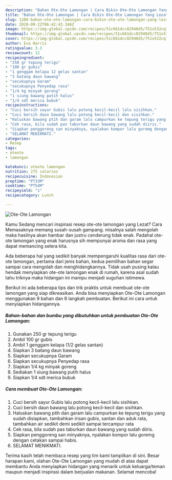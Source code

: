 ```yaml
---
description: "Bahan Ote-Ote Lamongan | Cara Bikin Ote-Ote Lamongan Yang Lezat Sekali"
title: "Bahan Ote-Ote Lamongan | Cara Bikin Ote-Ote Lamongan Yang Lezat Sekali"
slug: 1206-bahan-ote-ote-lamongan-cara-bikin-ote-ote-lamongan-yang-lezat-sekali
date: 2020-09-22T06:42:43.346Z
image: https://img-global.cpcdn.com/recipes/51c661dcc82948d5/751x532cq70/ote-ote-lamongan-foto-resep-utama.jpg
thumbnail: https://img-global.cpcdn.com/recipes/51c661dcc82948d5/751x532cq70/ote-ote-lamongan-foto-resep-utama.jpg
cover: https://img-global.cpcdn.com/recipes/51c661dcc82948d5/751x532cq70/ote-ote-lamongan-foto-resep-utama.jpg
author: Eva Harris
ratingvalue: 3.3
reviewcount: 12
recipeingredient:
- "250 gr tepung terigu"
- "100 gr gubis"
- "1 genggam kelapa 12 gelas santan"
- "3 batang daun bawang"
- "secukupnya Garam"
- "secukupnya Penyedap rasa"
- "1/4 kg minyak goreng"
- "1 siung bawang putih halus"
- "1/4 sdt merica bubuk"
recipeinstructions:
- "Cuci bersih sayur Gubis lalu potong kecil-kecil lalu sisihkan."
- "Cuci bersih daun bawang lalu potong kecil-kecil dan sisihkan."
- "Haluskan bawang ptih dan garam lalu campurkan ke tepung terigu yang sudah disiapkan, tambahkan irisan gubis, santan dan aduk rata, tambahkan air sedikit demi sedikit sampai tercampur rata"
- "Cek rasa, bila sudah pas taburkan daun bawang yang sudah diiris."
- "Siapkan penggoreng san minyaknya, nyalakan kompor lalu goremg dengan cetakan sampai habis."
- "SELAMAT MENIKMATI."
categories:
- Resep
tags:
- oteote
- lamongan

katakunci: oteote lamongan 
nutrition: 275 calories
recipecuisine: Indonesian
preptime: "PT33M"
cooktime: "PT54M"
recipeyield: "1"
recipecategory: Lunch

---
```



![Ote-Ote Lamongan](https://img-global.cpcdn.com/recipes/51c661dcc82948d5/751x532cq70/ote-ote-lamongan-foto-resep-utama.jpg)

Kamu Sedang mencari inspirasi resep ote-ote lamongan yang Lezat? Cara Memasaknya memang susah-susah gampang. misalnya salah mengolah maka hasilnya akan hambar dan justru cenderung tidak enak. Padahal ote-ote lamongan yang enak harusnya sih mempunyai aroma dan rasa yang dapat memancing selera kita.



Ada beberapa hal yang sedikit banyak mempengaruhi kualitas rasa dari ote-ote lamongan, pertama dari jenis bahan, kedua pemilihan bahan segar sampai cara mengolah dan menghidangkannya. Tidak usah pusing kalau hendak menyiapkan ote-ote lamongan enak di rumah, karena asal sudah tahu triknya maka hidangan ini mampu menjadi suguhan istimewa.


Berikut ini ada beberapa tips dan trik praktis untuk membuat ote-ote lamongan yang siap dikreasikan. Anda bisa menyiapkan Ote-Ote Lamongan menggunakan 9 bahan dan 6 langkah pembuatan. Berikut ini cara untuk menyiapkan hidangannya.

<!--inarticleads1-->

##### Bahan-bahan dan bumbu yang dibutuhkan untuk pembuatan Ote-Ote Lamongan:

1. Gunakan 250 gr tepung terigu
1. Ambil 100 gr gubis
1. Ambil 1 genggam kelapa (1/2 gelas santan)
1. Siapkan 3 batang daun bawang
1. Siapkan secukupnya Garam
1. Siapkan secukupnya Penyedap rasa
1. Siapkan 1/4 kg minyak goreng
1. Sediakan 1 siung bawang putih halus
1. Siapkan 1/4 sdt merica bubuk




<!--inarticleads2-->

##### Cara membuat Ote-Ote Lamongan:

1. Cuci bersih sayur Gubis lalu potong kecil-kecil lalu sisihkan.
1. Cuci bersih daun bawang lalu potong kecil-kecil dan sisihkan.
1. Haluskan bawang ptih dan garam lalu campurkan ke tepung terigu yang sudah disiapkan, tambahkan irisan gubis, santan dan aduk rata, tambahkan air sedikit demi sedikit sampai tercampur rata
1. Cek rasa, bila sudah pas taburkan daun bawang yang sudah diiris.
1. Siapkan penggoreng san minyaknya, nyalakan kompor lalu goremg dengan cetakan sampai habis.
1. SELAMAT MENIKMATI.




Terima kasih telah membaca resep yang tim kami tampilkan di sini. Besar harapan kami, olahan Ote-Ote Lamongan yang mudah di atas dapat membantu Anda menyiapkan hidangan yang menarik untuk keluarga/teman maupun menjadi inspirasi dalam berjualan makanan. Selamat mencoba!
